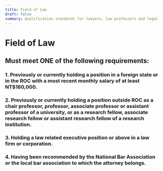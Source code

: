 ```yaml
---
title: Field of Law
draft: false
summary: Qualification standards for lawyers, law professors and legal executives.
---
```

# Field of Law

## Must meet **ONE** of the following requirements:

### 1. Previously or currently holding a position in a foreign state or in the ROC with a most recent monthly salary of at least NT$160,000.

### 2. Previously or currently holding a position outside ROC as a chair professor, professor, associate professor or assistant professor of a university, or as a research fellow, associate research fellow or assistant research fellow of a research institution.

### 3. Holding a law related executive position or above in a law firm or corporation.

### 4. Having been recommended by the National Bar Association or the local bar association to which the attorney belongs.
